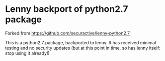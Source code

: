 Lenny backport of python2.7 package
===================================

Forked from https://github.com/securactive/lenny-python2.7

This is a python2.7 package, backported to lenny. It has received
minimal testing and no security updates (but at this point in
time, so has lenny itself: stop using it already!)
